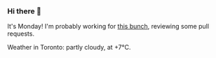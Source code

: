 ### Hi there :wave:

It's Monday! I'm probably working for [this bunch](https://github.com/kohofinancial), reviewing some pull requests.

Weather in Toronto: partly cloudy, at +7°C.
